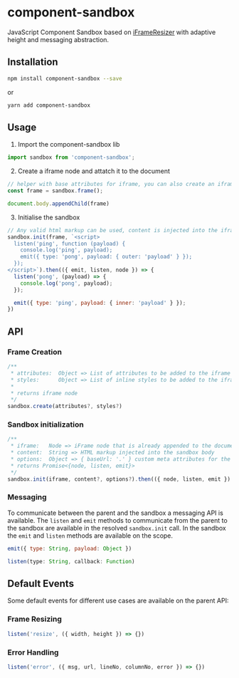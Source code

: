 # component-sandbox

JavaScript Component Sandbox based on [iFrameResizer](https://github.com/davidjbradshaw/iframe-resizer) with adaptive height and messaging abstraction.

## Installation

```bash
npm install component-sandbox --save
```

or

```bash
yarn add component-sandbox
```

## Usage

1. Import the component-sandbox lib

```javascript
import sandbox from 'component-sandbox';
```

2. Create a iframe node and attatch it to the document

```javascript
// helper with base attributes for iframe, you can also create an iframe node by yourself
const frame = sandbox.frame();

document.body.appendChild(frame)
```

3. Initialise the sandbox

```javascript
// Any valid html markup can be used, content is injected into the iframe body
sandbox.init(frame, `<script>
  listen('ping', function (payload) {
    console.log('ping', payload);
    emit({ type: 'pong', payload: { outer: 'payload' } });
  });
</script>`).then(({ emit, listen, node }) => {
  listen('pong', (payload) => {
    console.log('pong', payload);
  });

  emit({ type: 'ping', payload: { inner: 'payload' } });
})
```

## API

### Frame Creation

```javascript
/**
 * attributes:  Object => List of attributes to be added to the iframe
 * styles:      Object => List of inline styles to be added to the iframe
 * 
 * returns iframe node
 */
sandbox.create(attributes?, styles?)
```

### Sandbox initialization

```javascript
/**
 * iframe:   Node => iFrame node that is already appended to the document
 * content:  String => HTML markup injected into the sandbox body
 * options:  Object => { baseUrl: '.' } custom meta attributes for the sandbox
 * returns Promise<{node, listen, emit}>
 */
sandbox.init(iframe, content?, options?).then(({ node, listen, emit }) => {})
```

### Messaging

To communicate between the parent and the sandbox a messaging API is available. The `listen` and `emit` methods to communicate from the parent to the sandbox are available in the resolved `sandbox.init` call. In the sandbox the `emit` and `listen` methods are available on the scope.

```javascript
emit({ type: String, payload: Object })
```

```javascript
listen(type: String, callback: Function)
```

## Default Events

Some default events for different use cases are available on the parent API:

### Frame Resizing

```javascript
listen('resize', ({ width, height }) => {})
```

### Error Handling

```javascript
listen('error', ({ msg, url, lineNo, columnNo, error }) => {})
```
